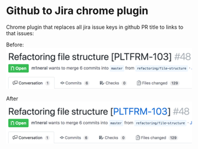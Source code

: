 # Github to Jira chrome plugin
Chrome plugin that replaces all jira issue keys in github PR title to links to that issues:

Before:
![](before.png)

After 
![](after.png)
